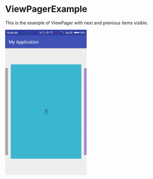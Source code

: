 ViewPagerExample
================

This is the example of ViewPager with next and previous items visible.

<img src="screenshots/Screenshot_1.png" alt="Screenshot_1" width="264" height="470"/>